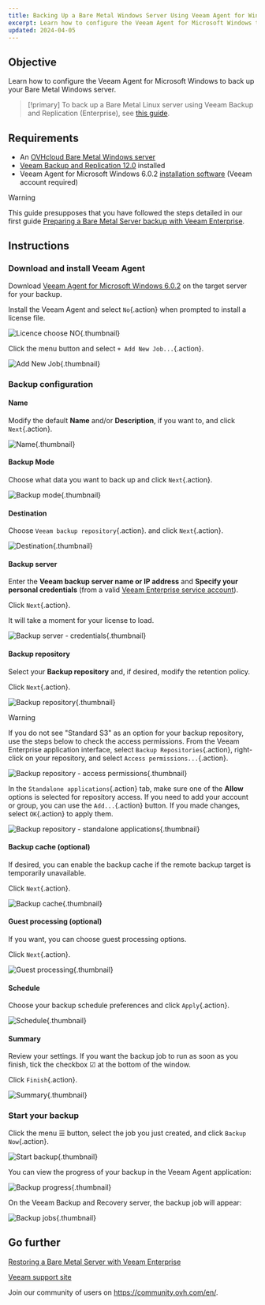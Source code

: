 ```yaml
---
title: Backing Up a Bare Metal Windows Server Using Veeam Agent for Windows
excerpt: Learn how to configure the Veeam Agent for Microsoft Windows to back up your Bare Metal Windows server
updated: 2024-04-05
---
```


## Objective

Learn how to configure the Veeam Agent for Microsoft Windows to back up your Bare Metal Windows server.

> [!primary]
> To back up a Bare Metal Linux server using Veeam Backup and Replication (Enterprise), see [this guide](veeam-enterprise-server-backup-linux1.).

## Requirements

- An [OVHcloud Bare Metal Windows server](https://www.ovhcloud.com/en/bare-metal/)
- [Veeam Backup and Replication 12.0](https://www.veeam.com/download-version.html?ad=downloads&tab=previous) installed
- Veeam Agent for Microsoft Windows 6.0.2 [installation software](https://login.veeam.com/realms/veeamsso/protocol/openid-connect/auth?client_id=veeam-com&response_type=code&redirect_uri=https%3A%2F%2Fwww.veeam.com%2Foauth&scope=profile&state=e9a55dcbf050f86c5eb69ea264b8fb86) (Veeam account required)

> [!warning]
> This guide presupposes that you have followed the steps detailed in our first guide [Preparing a Bare Metal Server backup with Veeam Enterprise](veeam-enterprise-server-backup-preparation1.).

## Instructions

### Download and install Veeam Agent

Download [Veeam Agent for Microsoft Windows 6.0.2](https://login.veeam.com/realms/veeamsso/protocol/openid-connect/auth?client_id=veeam-com&response_type=code&redirect_uri=https%3A%2F%2Fwww.veeam.com%2Foauth&scope=profile&state=e9a55dcbf050f86c5eb69ea264b8fb86) on the target server for your backup.

Install the Veeam Agent and select `No`{.action} when prompted to install a license file.

![Licence choose NO](01a-licence.PNG){.thumbnail}

Click the menu button and select `+ Add New Job...`{.action}.

![Add New Job](01b-new-job.PNG){.thumbnail}

### Backup configuration

#### Name

Modify the default **Name** and/or **Description**, if you want to, and click `Next`{.action}.

![Name](02-name.PNG){.thumbnail}

#### Backup Mode

Choose what data you want to back up and click `Next`{.action}.

![Backup mode](02b-backup-mode.PNG){.thumbnail}

#### Destination

Choose `Veeam backup repository`{.action}. and click `Next`{.action}.

![Destination](03-destination.PNG){.thumbnail}

#### Backup server

Enter the **Veeam backup server name or IP address** and **Specify your personal credentials** (from a valid [Veeam Enterprise service account](veeam_veeam_backup_replication#creating-a-veeam-enterprise-service-account.)).

Click `Next`{.action}.

It will take a moment for your license to load.

![Backup server - credentials](04-backup-server-credentials.PNG){.thumbnail}

#### Backup repository

Select your **Backup repository** and, if desired, modify the retention policy.

Click `Next`{.action}.

![Backup repository](05-backup-repository.PNG){.thumbnail}

> [!warning]
> If you do not see "Standard S3" as an option for your backup repository, use the steps below to check the access permissions.
> From the Veeam Enterprise application interface, select `Backup Repositories`{.action}, right-click on your repository, and select `Access permissions...`{.action}.
>
> ![Backup repository - access permissions](05-backup-repository-access-permissions.PNG){.thumbnail}
>
> In the `Standalone applications`{.action} tab, make sure one of the **Allow** options is selected for repository access. If you need to add your account or group, you can use the `Add...`{.action} button. If you made changes, select `OK`{.action} to apply them.
>
> ![Backup repository - standalone applications](05-backup-repository-standalone-applications.PNG){.thumbnail}
>

#### Backup cache (optional)

If desired, you can enable the backup cache if the remote backup target is temporarily unavailable.

Click `Next`{.action}.

![Backup cache](06-backup-cache.PNG){.thumbnail}

#### Guest processing (optional)

If you want, you can choose guest processing options.

Click `Next`{.action}.

![Guest processing](07-guest-processing.PNG){.thumbnail}

#### Schedule

Choose your backup schedule preferences and click `Apply`{.action}.

![Schedule](08-schedule.PNG){.thumbnail}

#### Summary

Review your settings. If you want the backup job to run as soon as you finish, tick the checkbox ☑ at the bottom of the window.

Click `Finish`{.action}.

![Summary](09-summary.PNG){.thumbnail}

### Start your backup

Click the menu ☰ button, select the job you just created, and click `Backup Now`{.action}.

![Start backup](10-start-backup.png){.thumbnail}

You can view the progress of your backup in the Veeam Agent application:

![Backup progress](10a-backup-progress.PNG){.thumbnail}

On the Veeam Backup and Recovery server, the backup job will appear:

![Backup jobs](10b-backup-job.PNG){.thumbnail}

## Go further

[Restoring a Bare Metal Server with Veeam Enterprise](veeam-enterprise-server-restore1.)

[Veeam support site](https://www.veeam.com/knowledge-base.html)

Join our community of users on <https://community.ovh.com/en/>.
